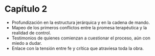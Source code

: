 # Capítulo 2

- Profundización en la estructura jerárquica y en la cadena de mando.
- Mapeo de los primeros conflictos entre la promesa terapéutica y la realidad de control.
- Testimonios de quienes comienzan a cuestionar el proceso, aún con miedo a dudar.
- Enlace con la tensión entre fe y crítica que atraviesa toda la obra.
